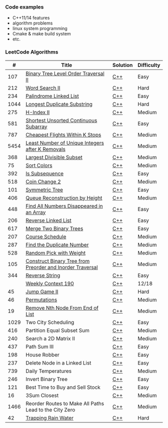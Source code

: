 ### Code examples 
 - C++11/14 features
 - algorithm problems
 - linux system programming
 - Cmake & make build system
 - etc.
 
 ### LeetCode Algorithms
| # | Title | Solution | Difficulty |
|---| ----- | -------- | ---------- |
|107|[Binary Tree Level Order Traversal II](https://leetcode.com/problems/binary-tree-level-order-traversal-ii/)|[C++](https://github.com/Oscarchoi/CodeExamples/blob/master/CppAlgorithms/BinaryTreeLevelOrderTraversal2/levelOrderBottom.cc)|Easy|
|212|[Word Search II](https://leetcode.com/problems/word-search-ii/)|[C++](https://github.com/Oscarchoi/CodeExamples/blob/master/CppAlgorithms/WordSearch2/findWords.cc)|Hard|
|234|[Palindrome Linked List](https://leetcode.com/problems/palindrome-linked-list/)|[C++](https://github.com/Oscarchoi/CodeExamples/blob/master/CppAlgorithms/PalindromeLinkedList/isPalindrome.cc)|Easy|
|1044|[Longest Duplicate Substring](https://leetcode.com/problems/longest-duplicate-substring/)|[C++](https://github.com/Oscarchoi/CodeExamples/blob/master/CppAlgorithms/LongestDuplicateSubstring/longestDupSubstring.cc)|Hard|
|275|[H-Index II](https://leetcode.com/problems/h-index-ii/)|[C++](https://github.com/Oscarchoi/CodeExamples/blob/master/CppAlgorithms/H-Index2/hIndex.cc)|Medium|
|581|[Shortest Unsorted Continuous Subarray](https://leetcode.com/problems/shortest-unsorted-continuous-subarray/)|[C++](https://github.com/Oscarchoi/CodeExamples/blob/master/CppAlgorithms/ShortestUnsortedContinuousSubarray/findUnsortedSubarray.cc)|Easy|
|787|[Cheapest Flights Within K Stops](https://leetcode.com/problems/cheapest-flights-within-k-stops/)|[C++](https://github.com/Oscarchoi/CodeExamples/blob/master/CppAlgorithms/CheapestFlightsWithinKStops/findCheapestPrice.cc)|Medium|
|5454|[Least Number of Unique Integers after K Removals](https://leetcode.com/problems/least-number-of-unique-integers-after-k-removals/)|[C++](https://github.com/Oscarchoi/CodeExamples/blob/master/CppAlgorithms/LeastNumberofUniqueIntegersafterKRemovals/findLeastNumOfUniqueInts.cc)|Medium|
|368|[Largest Divisible Subset](https://leetcode.com/problems/largest-divisible-subset/)|[C++](https://github.com/Oscarchoi/CodeExamples/blob/master/CppAlgorithms/LargestDivisibleSubset/largestDivisibleSubset.cc)|Medium|
|75|[Sort Colors](https://leetcode.com/problems/sort-colors/)|[C++](https://github.com/Oscarchoi/CodeExamples/blob/master/CppAlgorithms/SortColors/sort_colors.cc)|Medium|
|392|[Is Subsequence](https://leetcode.com/problems/is-subsequence/)|[C++](https://github.com/Oscarchoi/CodeExamples/blob/master/CppAlgorithms/IsSubsequence/isSubsequence.cc)|Easy|
|518|[Coin Change 2](https://leetcode.com/problems/coin-change-2/)|[C++](https://github.com/Oscarchoi/CodeExamples/blob/master/CppAlgorithms/CoinChange2/change.cc)|Medium|
|101|[Symmetric Tree](https://leetcode.com/problems/symmetric-tree/)|[C++](https://github.com/Oscarchoi/CodeExamples/blob/master/CppAlgorithms/SymmetricTree/isSymmetric.cc)|Easy|
|406|[Queue Reconstruction by Height](https://leetcode.com/problems/queue-reconstruction-by-height/)|[C++](https://github.com/Oscarchoi/CodeExamples/blob/master/CppAlgorithms/QueueReconstructionbyHeight/reconstructQueue.cc)|Medium|
|448|[Find All Numbers Disappeared in an Array](https://leetcode.com/problems/find-all-numbers-disappeared-in-an-array/)|[C++](https://github.com/Oscarchoi/CodeExamples/blob/master/CppAlgorithms/FindAllNumbersDisappearedinanArray/findDisappearedNumbers.cc)|Easy|
|206|[Reverse Linked List](https://leetcode.com/problems/reverse-linked-list/)|[C++](https://github.com/Oscarchoi/CodeExamples/blob/master/CppAlgorithms/ReverseLinkedList/reverseList.cc)|Easy|
|617|[Merge Two Binary Trees](https://leetcode.com/problems/merge-two-binary-trees/)|[C++](https://github.com/Oscarchoi/CodeExamples/blob/master/CppAlgorithms/MergeTwoBinaryTree\mergeTrees.cc)|Easy|
|207|[Course Schedule](https://leetcode.com/problems/course-schedule/)|[C++](https://github.com/Oscarchoi/CodeExamples/blob/master/CppAlgorithms/CourseSchedule/canFinish.cc)|Medium|
|287|[Find the Duplicate Number](https://leetcode.com/problems/find-the-duplicate-number/)|[C++](https://github.com/Oscarchoi/CodeExamples/blob/master/CppAlgorithms/FindtheDuplicatedNumber/findDuplicate.cc)|Medium|
|528|[Random Pick with Weight](https://leetcode.com/problems/random-pick-with-weight/)|[C++](https://github.com/Oscarchoi/CodeExamples/blob/master/CppAlgorithms/RandomPickwithWeight/pickIndex.cc)|Medium|
|105|[Construct Binary Tree from Preorder and Inorder Traversal](https://leetcode.com/problems/construct-binary-tree-from-preorder-and-inorder-traversal/)|[C++](https://github.com/Oscarchoi/CodeExamples/blob/master/CppAlgorithms/ConstructBinaryTreefromPreorderandInorderTraversal/buildTree.cc)|Medium|
|344|[Reverse String](https://leetcode.com/problems/reverse-string/)|[C++](https://github.com/Oscarchoi/CodeExamples/blob/master/CppAlgorithms/ReverseString/reverseString.cc)|Easy|
||[Weekly Context 190](https://leetcode.com/contest/weekly-contest-190)|[C++](https://github.com/Oscarchoi/CodeExamples/blob/master/CppAlgorithms/WeeklyContest-190)|12/18|
|45|[Jump Game II](https://leetcode.com/problems/jump-game-ii/)| [C++](https://github.com/Oscarchoi/CodeExamples/blob/master/CppAlgorithms/EditDistance_H/minDistance.cc) | Hard|
|46|[Permutations](https://leetcode.com/problems/permutations-ii/)| [C++](https://github.com/Oscarchoi/CodeExamples/blob/master/CppAlgorithms/Permutations/permute.cc) |Medium|
|19|[Remove Nth Node From End of List](https://leetcode.com/problems/remove-nth-node-from-end-of-list/)|[C++](https://github.com/Oscarchoi/CodeExamples/blob/master/CppAlgorithms/RemoveNthNodeFromEndofList/removeNthFromEnd.cc)|Medium|
|1029|Two City Scheduling| [C++](https://github.com/Oscarchoi/CodeExamples/blob/master/CppAlgorithms/TwoCityScheduling/twoCitySchedCost.cc) |Easy|
|416|Partition Equal Subset Sum| [C++](https://github.com/Oscarchoi/CodeExamples/blob/master/CppAlgorithms/PartitionEqualSubsetSum/canPartition.cc) |Medium|
|240|Search a 2D Matrix II|[C++](https://github.com/Oscarchoi/CodeExamples/blob/master/CppAlgorithms/Searcha2DMatrix2/searchMatrix2.cc)|Medium|
|437|Path Sum III|[C++](https://github.com/Oscarchoi/CodeExamples/blob/master/CppAlgorithms/PathSum3/pathSum.cc)|Easy|
|198|House Robber|[C++](https://github.com/Oscarchoi/CodeExamples/blob/master/CppAlgorithms/HouseRobber/rob.cc)|Easy|
|237|Delete Node in a Linked List|[C++](https://github.com/Oscarchoi/CodeExamples/blob/master/CppAlgorithms/DeleteNodeinaLinkedList/deleteNode.cc)|Easy|
|739|Daily Temperatures|[C++](https://github.com/Oscarchoi/CodeExamples/blob/master/CppAlgorithms/DailyTemperatures/dailyTemperatures.cc)|Medium|
|246|Invert Binary Tree|[C++]()|Easy|
|121|Best Time to Buy and Sell Stock|[C++]()|Easy|
|16|3Sum Closest|[C++]()|Medium|
|1466|Reorder Routes to Make All Paths Lead to the City Zero|[C++]()|Medium|
|42|[Trapping Rain Water](https://leetcode.com/problems/trapping-rain-water/)|[C++](https://github.com/Oscarchoi/CodeExamples/blob/master/CppAlgorithms/TrappingRainWater/trap.cc)|Hard|
